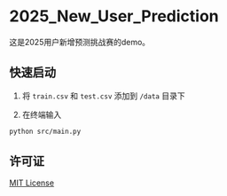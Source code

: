 # 2025_New_User_Prediction
这是2025用户新增预测挑战赛的demo。

## 快速启动
1. 将 `train.csv` 和 `test.csv` 添加到 `/data` 目录下

2. 在终端输入
```bash
python src/main.py
```

## 许可证
[MIT License](LICENSE)